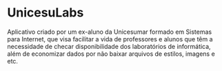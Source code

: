 # UnicesuLabs

Aplicativo criado por um ex-aluno da Unicesumar formado em Sistemas para Internet, que visa facilitar a vida de professores e alunos que têm a necessidade de checar disponibilidade dos laboratórios de informática, além de economizar dados por não baixar arquivos de estilos, imagens e etc.
